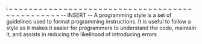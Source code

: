 i
~
~
~
~
~
~
~
~
~
~
~
~
~
~
~
~
~
~
~
~
~
~
~
~
~
~
~
~
~
~
~
~
~
~
~
~
~
~
~
~
~
~
~
~
~
~
~
~
-- INSERT --                                                                                                                    A programming style is a set of guidelines used to format programming instructions. It is useful to follow a style as it makes it easier for programmers to understand the code, maintain it, and assists in reducing the likelihood of introducing errors
